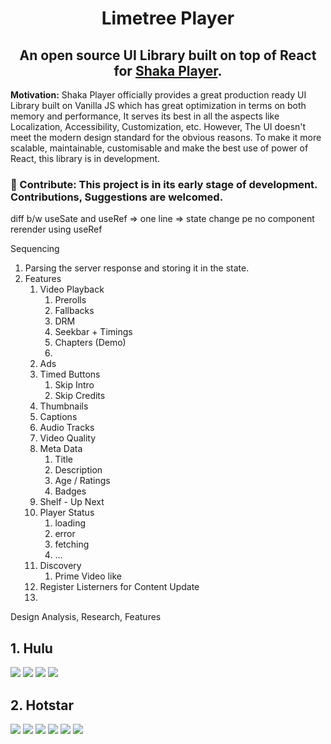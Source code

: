 <p align="center">
</p>
<h1 align="center">Limetree Player</h1>
<h2 align="center">
  An open source UI Library built on top of React for <a href="https://github.com/shaka-project/shaka-player">Shaka Player</a>.
</h2>

**Motivation:** Shaka Player officially provides a great production ready UI Library built on Vanilla JS which has great optimization in terms on both memory and performance, It serves its best in all the aspects like Localization, Accessibility, Customization, etc. However, The UI doesn't meet the modern design standard for the obvious reasons. To make it more scalable, maintainable, customisable and make the best use of power of React, this library is in development.

### 💎 Contribute: This project is in its early stage of development. Contributions, Suggestions are welcomed.

diff b/w useSate and useRef => one line => state change pe no component rerender using useRef

Sequencing

1. Parsing the server response and storing it in the state.
2. Features
   1. Video Playback
      1. Prerolls
      2. Fallbacks
      3. DRM
      4. Seekbar + Timings
      5. Chapters (Demo)
      6.
   2. Ads
   3. Timed Buttons
      1. Skip Intro
      2. Skip Credits
   4. Thumbnails
   5. Captions
   6. Audio Tracks
   7. Video Quality
   8. Meta Data
      1. Title
      2. Description
      3. Age / Ratings
      4. Badges
   9. Shelf - Up Next
   10. Player Status
       1. loading
       2. error
       3. fetching
       4. ...
   11. Discovery
       1. Prime Video like
   12. Register Listerners for Content Update
   13.

Design Analysis, Research, Features

## 1. Hulu

![](assets/research/hulu_player_1.png)
![](assets/research/hulu_player_2.png)
![](assets/research/hulu_player_3.png)
![](assets/research/hulu_player_4.png)

## 2. Hotstar

![](assets/research/hotstar_player_1.png)
![](assets/research/hotstar_player_2.png)
![](assets/research/hotstar_player_3.png)
![](assets/research/hotstar_player_4.png)
![](assets/research/hotstar_player_5.png)
![](assets/research/hotstar_player_6.png)
